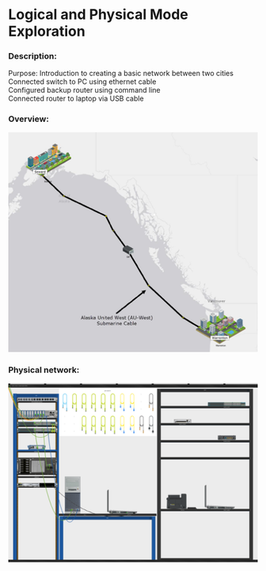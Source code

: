 # Logical and Physical Mode Exploration

### Description: 
Purpose: Introduction to creating a basic network between two cities <br>
Connected switch to PC using ethernet cable <br>
Configured backup router using command line  <br>
Connected router to laptop via USB cable  <br>

### Overview:  <br>
![overview](https://github.com/evanlin23/Cisco-Packet-Tracer/blob/480b7d2a388fcefd8ec002ef7b1b95c08e69c89c/Cisco%20Packet%20Tracer%20Course/Physical%20and%20Logical%20Mode%20Exploration/images/overview.png?raw=true)

### Physical network:  <br>
![network](https://github.com/evanlin23/Cisco-Packet-Tracer/blob/b42c6425e237a789dcd5a44a1b8d6b3ddaeff2dc/Cisco%20Packet%20Tracer%20Course/Physical%20and%20Logical%20Mode%20Exploration/images/network.png?raw=true)
